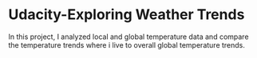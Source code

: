 # Udacity-Exploring Weather Trends
In this project, I analyzed local and global temperature data and compare the temperature trends where i live to overall global temperature trends.

